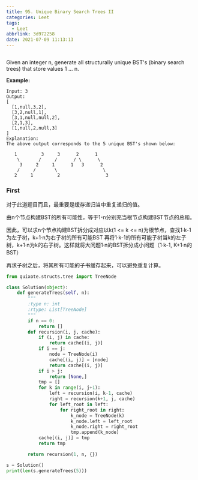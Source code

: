 ```yaml
---
title: 95. Unique Binary Search Trees II
categories: Leet
tags:
  - Leet
abbrlink: 3d972258
date: 2021-07-09 11:13:13
---
```



##

Given an integer n, generate all structurally unique BST's (binary search trees) that store values 1 ... n.

**Example:**

```
Input: 3
Output:
[
  [1,null,3,2],
  [3,2,null,1],
  [3,1,null,null,2],
  [2,1,3],
  [1,null,2,null,3]
]
Explanation:
The above output corresponds to the 5 unique BST's shown below:

   1         3     3      2      1
    \       /     /      / \      \
     3     2     1      1   3      2
    /     /       \                 \
   2     1         2                 3
```



### First
对于此道题目而且，最重要是缓存递归当中重复递归的值。

由n个节点构建BST的所有可能性，等于1-n分别充当根节点构建BST节点的总和。

因此，可以求n个节点构建BST拆分成对应以k(1 <= k <= n)为根节点，查找1·k-1为左子树，k+1·n为右子树的所有可能BST
再将1·k-1的所有可能子树当k的左子树，k+1·n为k的右子树。这样就将大问题1·n的BST拆分成小问题（1·k-1, K+1·n的BST）

再求子树之后，将其所有可能的子书缓存起来，可以避免重复计算。

```python
from quixote.structs.tree import TreeNode

class Solution(object):
    def generateTrees(self, n):
        """
        :type n: int
        :rtype: List[TreeNode]
        """
        if n == 0:
            return []
        def recursion(i, j, cache):
            if (i, j) in cache:
                return cache[(i, j)]
            if i == j:
                node = TreeNode(i)
                cache[(i, j)] = [node]
                return cache[(i, j)]
            if i > j:
                return [None,]
            tmp = []
            for k in range(i, j+1):
                left = recursion(i, k-1, cache)
                right = recursion(k+1, j, cache)
                for left_root in left:
                    for right_root in right:
                        k_node = TreeNode(k)
                        k_node.left = left_root
                        k_node.right = right_root
                        tmp.append(k_node)
            cache[(i, j)] = tmp
            return tmp

        return recursion(1, n, {})

s = Solution()
print(len(s.generateTrees(5)))

```

